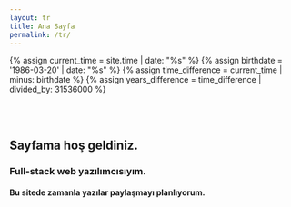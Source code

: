 ```yaml
---
layout: tr
title: Ana Sayfa
permalink: /tr/
---
```


{% assign current_time = site.time | date: "%s" %}
{% assign birthdate = '1986-03-20' | date: "%s" %}
{% assign time_difference = current_time | minus: birthdate %}
{% assign years_difference = time_difference | divided_by: 31536000 %}

<div id="home-div" class="innerContent">
    <br/><br/>
    <h2 class="black">Sayfama hoş geldiniz.</h2>
    <h3 class="dimgrey"> Full-stack web yazılımcısıyım.</h3>
    <h4 class="grey">Bu sitede zamanla yazılar paylaşmayı planlıyorum. </h4>
</div>